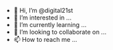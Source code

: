 - 👋 Hi, I’m @digital21st
- 👀 I’m interested in ...
- 🌱 I’m currently learning ...
- 💞️ I’m looking to collaborate on ...
- 📫 How to reach me ...

<!---
digital21st/digital21st is a ✨ special ✨ repository because its `README.md` (this file) appears on your GitHub profile.
You can click the Preview link to take a look at your changes.
--->

